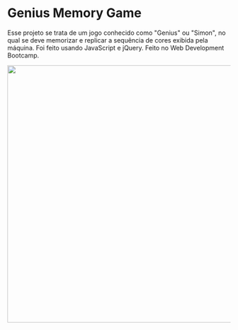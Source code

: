 # Genius Memory Game
Esse projeto se trata de um jogo conhecido como "Genius" ou "Simon", no qual se deve memorizar e replicar a sequência de cores exibida pela máquina. Foi feito usando JavaScript e jQuery. Feito no Web Development Bootcamp.

<img height="580px" src="https://i.imgur.com/rlmaTPs.png">
